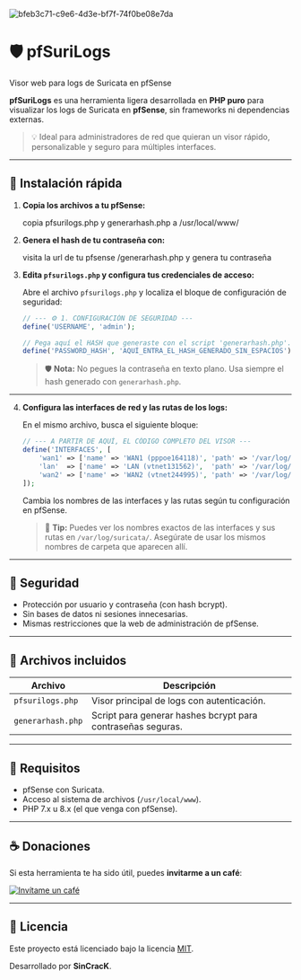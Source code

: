 
![bfeb3c71-c9e6-4d3e-bf7f-74f0be08e7da](https://github.com/user-attachments/assets/5726fab7-e528-479a-8461-d2379acf50b3)

# 🛡️ pfSuriLogs 

Visor web para logs de Suricata en pfSense

**pfSuriLogs** es una herramienta ligera desarrollada en **PHP puro** para visualizar los logs de Suricata en **pfSense**, sin frameworks ni dependencias externas.

> 💡 Ideal para administradores de red que quieran un visor rápido, personalizable y seguro para múltiples interfaces.

---

## 🚀 Instalación rápida

1. **Copia los archivos a tu pfSense:**
   
   copia pfsurilogs.php y generarhash.php a /usr/local/www/
   

2. **Genera el hash de tu contraseña con:**
   
   visita la url de tu pfsense /generarhash.php y genera tu contraseña
   

3. **Edita `pfsurilogs.php` y configura tus credenciales de acceso:**

   Abre el archivo `pfsurilogs.php` y localiza el bloque de configuración de seguridad:

   ```php
   // --- ⚙️ 1. CONFIGURACIÓN DE SEGURIDAD ---
   define('USERNAME', 'admin'); 

   // Pega aquí el HASH que generaste con el script 'generarhash.php'.
   define('PASSWORD_HASH', 'AQUÍ_ENTRA_EL_HASH_GENERADO_SIN_ESPACIOS');
   ```

   > 🛡️ **Nota:** No pegues la contraseña en texto plano. Usa siempre el hash generado con `generarhash.php`.

---

4. **Configura las interfaces de red y las rutas de los logs:**

   En el mismo archivo, busca el siguiente bloque:

   ```php
   // --- A PARTIR DE AQUÍ, EL CÓDIGO COMPLETO DEL VISOR ---
   define('INTERFACES', [
       'wan1' => ['name' => 'WAN1 (pppoe164118)', 'path' => '/var/log/suricata/suricata_pppoe164118/'],
       'lan'  => ['name' => 'LAN (vtnet131562)',  'path' => '/var/log/suricata/suricata_vtnet131562/'],
       'wan2' => ['name' => 'WAN2 (vtnet244995)', 'path' => '/var/log/suricata/suricata_vtnet244995/'],
   ]);
   ```

   Cambia los nombres de las interfaces y las rutas según tu configuración en pfSense.

   > 📁 **Tip:** Puedes ver los nombres exactos de las interfaces y sus rutas en `/var/log/suricata/`. Asegúrate de usar los mismos nombres de carpeta que aparecen allí.


---

## 🔐 Seguridad

- Protección por usuario y contraseña (con hash bcrypt).
- Sin bases de datos ni sesiones innecesarias.
- Mismas restricciones que la web de administración de pfSense.

---

## 📂 Archivos incluidos

| Archivo             | Descripción                                                |
|---------------------|------------------------------------------------------------|
| `pfsurilogs.php`     | Visor principal de logs con autenticación.                 |
| `generarhash.php`    | Script para generar hashes bcrypt para contraseñas seguras.|

---

## 🧰 Requisitos

- pfSense con Suricata.
- Acceso al sistema de archivos (`/usr/local/www`).
- PHP 7.x u 8.x (el que venga con pfSense).

---

## ☕ Donaciones

Si esta herramienta te ha sido útil, puedes **invitarme a un café**:

[![Invítame un café](https://img.shields.io/badge/Invítame_un_café-FF813F?style=for-the-badge&logo=buy-me-a-coffee&logoColor=white)](https://www.paypal.me/SinCracK)

---

## 📄 Licencia

Este proyecto está licenciado bajo la licencia [MIT](LICENSE).

Desarrollado por **SinCracK**.
